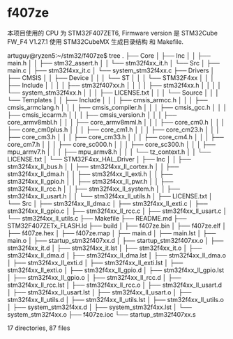 # f407ze

本项目使用的 CPU 为 STM32F407ZET6, 
Firmware version 是 STM32Cube FW_F4 V1.27.1
使用 STM32CubeMX 生成目录结构 和 Makefile.

artuguy@ryzen5:~/stm32/f407ze$ tree
.
├── Core
│   ├── Inc
│   │   ├── main.h
│   │   ├── stm32_assert.h
│   │   └── stm32f4xx_it.h
│   └── Src
│       ├── main.c
│       ├── stm32f4xx_it.c
│       └── system_stm32f4xx.c
├── Drivers
│   ├── CMSIS
│   │   ├── Device
│   │   │   └── ST
│   │   │       └── STM32F4xx
│   │   │           ├── Include
│   │   │           │   ├── stm32f407xx.h
│   │   │           │   ├── stm32f4xx.h
│   │   │           │   └── system_stm32f4xx.h
│   │   │           ├── LICENSE.txt
│   │   │           └── Source
│   │   │               └── Templates
│   │   ├── Include
│   │   │   ├── cmsis_armcc.h
│   │   │   ├── cmsis_armclang.h
│   │   │   ├── cmsis_compiler.h
│   │   │   ├── cmsis_gcc.h
│   │   │   ├── cmsis_iccarm.h
│   │   │   ├── cmsis_version.h
│   │   │   ├── core_armv8mbl.h
│   │   │   ├── core_armv8mml.h
│   │   │   ├── core_cm0.h
│   │   │   ├── core_cm0plus.h
│   │   │   ├── core_cm1.h
│   │   │   ├── core_cm23.h
│   │   │   ├── core_cm3.h
│   │   │   ├── core_cm33.h
│   │   │   ├── core_cm4.h
│   │   │   ├── core_cm7.h
│   │   │   ├── core_sc000.h
│   │   │   ├── core_sc300.h
│   │   │   ├── mpu_armv7.h
│   │   │   ├── mpu_armv8.h
│   │   │   └── tz_context.h
│   │   └── LICENSE.txt
│   └── STM32F4xx_HAL_Driver
│       ├── Inc
│       │   ├── stm32f4xx_ll_bus.h
│       │   ├── stm32f4xx_ll_cortex.h
│       │   ├── stm32f4xx_ll_dma.h
│       │   ├── stm32f4xx_ll_exti.h
│       │   ├── stm32f4xx_ll_gpio.h
│       │   ├── stm32f4xx_ll_pwr.h
│       │   ├── stm32f4xx_ll_rcc.h
│       │   ├── stm32f4xx_ll_system.h
│       │   ├── stm32f4xx_ll_usart.h
│       │   └── stm32f4xx_ll_utils.h
│       ├── LICENSE.txt
│       └── Src
│           ├── stm32f4xx_ll_dma.c
│           ├── stm32f4xx_ll_exti.c
│           ├── stm32f4xx_ll_gpio.c
│           ├── stm32f4xx_ll_rcc.c
│           ├── stm32f4xx_ll_usart.c
│           └── stm32f4xx_ll_utils.c
├── Makefile
├── README.md
├── STM32F407ZETx_FLASH.ld
├── build
│   ├── f407ze.bin
│   ├── f407ze.elf
│   ├── f407ze.hex
│   ├── f407ze.map
│   ├── main.d
│   ├── main.lst
│   ├── main.o
│   ├── startup_stm32f407xx.d
│   ├── startup_stm32f407xx.o
│   ├── stm32f4xx_it.d
│   ├── stm32f4xx_it.lst
│   ├── stm32f4xx_it.o
│   ├── stm32f4xx_ll_dma.d
│   ├── stm32f4xx_ll_dma.lst
│   ├── stm32f4xx_ll_dma.o
│   ├── stm32f4xx_ll_exti.d
│   ├── stm32f4xx_ll_exti.lst
│   ├── stm32f4xx_ll_exti.o
│   ├── stm32f4xx_ll_gpio.d
│   ├── stm32f4xx_ll_gpio.lst
│   ├── stm32f4xx_ll_gpio.o
│   ├── stm32f4xx_ll_rcc.d
│   ├── stm32f4xx_ll_rcc.lst
│   ├── stm32f4xx_ll_rcc.o
│   ├── stm32f4xx_ll_usart.d
│   ├── stm32f4xx_ll_usart.lst
│   ├── stm32f4xx_ll_usart.o
│   ├── stm32f4xx_ll_utils.d
│   ├── stm32f4xx_ll_utils.lst
│   ├── stm32f4xx_ll_utils.o
│   ├── system_stm32f4xx.d
│   ├── system_stm32f4xx.lst
│   └── system_stm32f4xx.o
├── f407ze.ioc
└── startup_stm32f407xx.s

17 directories, 87 files
